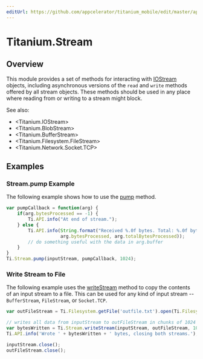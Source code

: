```yaml
---
editUrl: https://github.com/appcelerator/titanium_mobile/edit/master/apidoc/Titanium/Stream/Stream.yml
---
```

# Titanium.Stream

<TypeHeader/>

## Overview

This module provides a set of methods for interacting with
[IOStream](Titanium.IOStream) objects, including asynchronous versions of the
`read` and `write` methods offered by all stream objects. These
methods should be used in any place where reading from or writing
to a stream might block.

See also:

* <Titanium.IOStream>
* <Titanium.BlobStream>
* <Titanium.BufferStream>
* <Titanium.Filesystem.FileStream>
* <Titanium.Network.Socket.TCP>

## Examples

### Stream.pump Example

The following example shows how to use the [pump](Titanium.Stream.pump) method.

``` js
var pumpCallback = function(arg) {
    if(arg.bytesProcessed == -1) {
        Ti.API.info("At end of stream.");
    } else {
        Ti.API.info(String.format("Received %.0f bytes. Total: %.0f bytes.",
                    arg.bytesProcessed, arg.totalBytesProcessed));
        // do something useful with the data in arg.buffer
    }
}
Ti.Stream.pump(inputStream, pumpCallback, 1024);
```

### Write Stream to File

The following example uses the [writeStream](Titanium.Stream.writeStream) method
to copy the contents of an input stream to a file. This can be used for any kind
of input stream -- `BufferStream`, `FileStream`, or `Socket.TCP`.

``` js
var outFileStream = Ti.Filesystem.getFile('outfile.txt').open(Ti.Filesystem.MODE_WRITE);

// writes all data from inputStream to outFileStream in chunks of 1024 bytes
var bytesWritten = Ti.Stream.writeStream(inputStream, outFileStream, 1024);
Ti.API.info('Wrote ' + bytesWritten + ' bytes, closing both streams.');

inputStream.close();
outFileStream.close();
```

<ApiDocs/>
